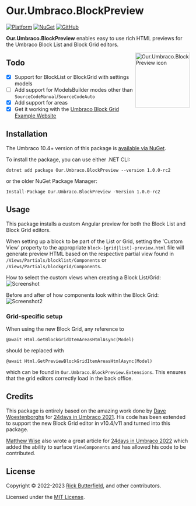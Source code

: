 # Our.Umbraco.BlockPreview
[![Platform](https://img.shields.io/badge/Umbraco-10.3+-%233544B1?style=flat&logo=umbraco)](https://umbraco.com/products/umbraco-cms/)
[![NuGet](https://img.shields.io/nuget/v/Our.Umbraco.BlockPreview.svg)](https://www.nuget.org/packages/Our.Umbraco.BlockPreview/)
[![GitHub](https://img.shields.io/github/license/rickbutterfield/Our.Umbraco.BlockPreview)](https://github.com/rickbutterfield/Our.Umbraco.BlockPreview/blob/main/LICENSE)

**Our.Umbraco.BlockPreview** enables easy to use rich HTML previews for the Umbraco Block List and Block Grid editors.

<img src="https://raw.githubusercontent.com/rickbutterfield/Our.Umbraco.BlockPreview/main/.github/readme-assets/icon.png" alt="Our.Umbraco.BlockPreview icon" height="150" align="right">


## Todo
- [x] Support for BlockList or BlockGrid with settings models
- [ ] Add support for ModelsBuilder modes other than `SourceCodeManual`/`SourceCodeAuto`
- [x] Add support for areas
- [x] Get it working with the [Umbraco Block Grid Example Website](https://github.com/umbraco/Umbraco.BlockGrid.Example.Website)
## Installation
The Umbraco 10.4+ version of this package is [available via NuGet](https://www.nuget.org/packages/Our.Umbraco.BlockPreview).

To install the package, you can use either .NET CLI:

```
dotnet add package Our.Umbraco.BlockPreview --version 1.0.0-rc2
```

or the older NuGet Package Manager:

```
Install-Package Our.Umbraco.BlockPreview -Version 1.0.0-rc2
```

## Usage
This package installs a custom Angular preview for both the Block List and Block Grid editors.

When setting up a block to be part of the List or Grid, setting the 'Custom View' property to the appropriate `block-[grid|list]-preview.html` file will generate preview HTML based on the respective partial view found in `/Views/Partials/blocklist/Components` or `/Views/Partials/blockgrid/Components`.

How to select the custom views when creating a Block List/Grid:
![Screenshot](https://github.com/rickbutterfield/Our.Umbraco.BlockPreview/blob/main/screenshots/screenshot1.png "The Umbraco backoffice showing a panel titled 'Select view', with two HTML files in a list available for selection")

Before and after of how components look within the Block Grid:
![Screenshot2](https://github.com/rickbutterfield/Our.Umbraco.BlockPreview/blob/main/screenshots/screenshot2.png "Before and after of how components look within the Block Grid")

### Grid-specific setup
When using the new Block Grid, any reference to
```
@await Html.GetBlockGridItemAreasHtmlAsync(Model)
```
should be replaced with
```
@await Html.GetPreviewBlockGridItemAreasHtmlAsync(Model)
```
which can be found in `Our.Umbraco.BlockPreview.Extensions`. This ensures that the grid editors correctly load in the back office.

## Credits
This package is entirely based on the amazing work done by [Dave Woestenborghs](https://github.com/dawoe) for [24days in Umbraco 2021](https://archive.24days.in/umbraco-cms/2021/advanced-blocklist-editor/). His code has been extended to support the new Block Grid editor in v10.4/v11 and turned into this package.

[Matthew Wise](https://github.com/Matthew-Wise) also wrote a great article for [24days in Umbraco 2022](https://24days.in/umbraco-cms/2022/more-blocklist-editor/) which added the ability to surface `ViewComponents` and has allowed his code to be contributed.

## License
Copyright &copy; 2022-2023 [Rick Butterfield](https://rickbutterfield.dev), and other contributors.

Licensed under the [MIT License](https://github.com/rickbutterfield/Our.Umbraco.BlockPreview/blob/main/LICENSE.md).
